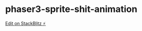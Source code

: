 # phaser3-sprite-shit-animation

[Edit on StackBlitz ⚡️](https://stackblitz.com/edit/phaser3-typescript-playground-4ga6yr)